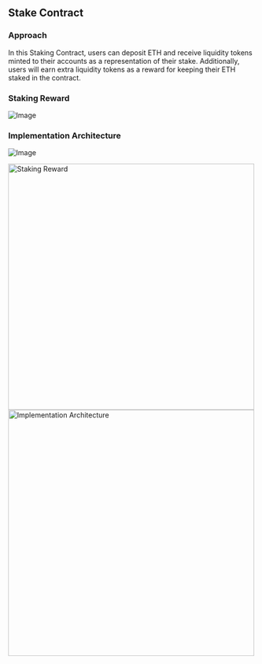 ## Stake Contract

### Approach
In this Staking Contract, users can deposit ETH and receive liquidity tokens minted to their accounts as a representation of their stake. 
Additionally, users will earn extra liquidity tokens as a reward for keeping their ETH staked in the contract.

### Staking Reward
![Image](https://github.com/user-attachments/assets/63553e31-3c7a-4dc6-a3bd-abef84cf649f)

### Implementation Architecture
![Image](https://github.com/user-attachments/assets/cb8f2b2e-8c41-4711-8e07-72664cb04bc7)


<img src="https://github.com/user-attachments/assets/63553e31-3c7a-4dc6-a3bd-abef84cf649f" alt="Staking Reward" width="500" />
<img src="https://github.com/user-attachments/assets/cb8f2b2e-8c41-4711-8e07-72664cb04bc7" alt="Implementation Architecture" width="500" />
